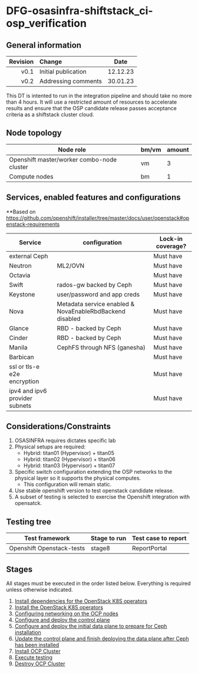 # DFG-osasinfra-shiftstack_ci-osp_verification

## General information

| Revision | Change                | Date             |
|--------: | :-------------------- | :--------------: |
| v0.1     | Initial publication   | 12.12.23         |
| v0.2     | Addressing comments   | 30.01.23         |

This DT is intented to run in the integration pipeline and should take no more than 4 hours.
It will use a restricted amount of resources to accelerate results and ensure that the OSP candidate release passes acceptance criteria as a shiftstack cluster cloud.

## Node topology
| Node role                                     | bm/vm | amount |
| --------------------------------------------- | ----- | ------ |
| Openshift master/worker combo-node cluster    | vm    | 3      |
| Compute nodes                                 | bm    | 1      |


## Services, enabled features and configurations
**Based on https://github.com/openshift/installer/tree/master/docs/user/openstack#openstack-requirements

| Service                                     | configuration                                                | Lock-in coverage?  |
| ------------------------------------------- | -------------------------------------------------------------| ------------------ |
| external Ceph                               |                                                              | Must have          |
| Neutron                                     | ML2/OVN                                                      | Must have          |
| Octavia                                     |                                                              | Must have          |
| Swift                                       | rados-gw backed by Ceph                                      | Must have          |
| Keystone                                    | user/password and app creds                                  | Must have          |
| Nova                                        | Metadata service enabled & NovaEnableRbdBackend disabled     | Must have          |
| Glance                                      | RBD - backed by Ceph                                         | Must have          |
| Cinder                                      | RBD - backed by Ceph                                         | Must have          |
| Manila                                      | CephFS through NFS (ganesha)                                 | Must have          |
| Barbican                                    |                                                              | Must have          |
| ssl or tls-e e2e encryption                 |                                                              | Must have          |
| ipv4 and ipv6 provider subnets              |                                                              | Must have          |

## Considerations/Constraints

1. OSASINFRA requires dictates specific lab
2. Physical setups are required:
    - Hybrid: titan01 (Hypervisor) + titan05
    - Hybrid: titan02 (Hypervisor) + titan06
    - Hybrid: titan03 (Hypervisor) + titan07
3. Specific switch configuration extending the OSP networks to the physical layer so it supports the physical computes.
    - This configuration will remain static.
4. Use stable openshift version to test openstack candidate release.
5. A subset of testing is selected to exercise the Openshift integration with opensatck.

## Testing tree

| Test framework                        | Stage to run |  Test case to report |
| ------------------------------------- | ------------ |  ------------------- |
| Openshift Openstack-tests             | stage8       |  ReportPortal        |

## Stages

All stages must be executed in the order listed below.  Everything is required unless otherwise indicated.

1. [Install dependencies for the OpenStack K8S operators](stage1)
2. [Install the OpenStack K8S operators](stage2)
3. [Configuring networking on the OCP nodes](stage3)
4. [Configure and deploy the control plane](stage4)
5. [Configure and deploy the initial data plane to prepare for Ceph installation](stage5)
6. [Update the control plane and finish deploying the data plane after Ceph has been installed](stage6)
7. [Install OCP Cluster](stage7)
8. [Execute testing](stage8)
9. [Destroy OCP Cluster](stage9)

